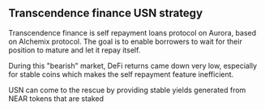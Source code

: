 ## Transcendence finance USN strategy

  

Transcendence finance is self repayment loans protocol on Aurora, based on Alchemix protocol. The goal is to enable borrowers to wait for their position to mature and let it repay itself.

During this "bearish" market, DeFi returns came down very low, especially for stable coins which makes the self repayment feature inefficient.

USN can come to the rescue by providing stable yields generated from NEAR tokens that are staked